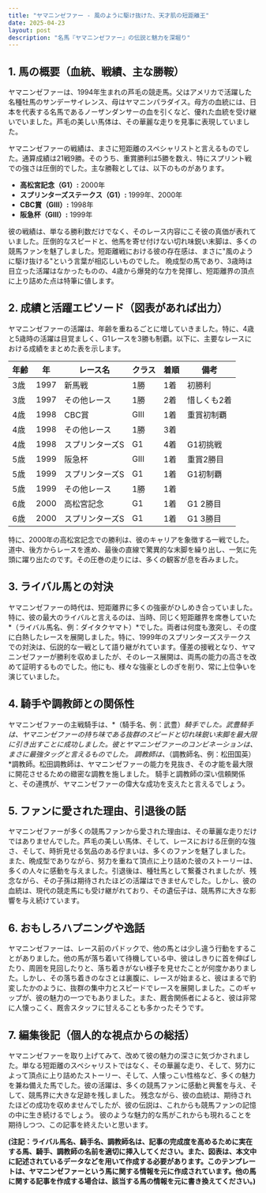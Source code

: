 ```yaml
---
title: "ヤマニンゼファー - 風のように駆け抜けた、天才肌の短距離王"
date: 2025-04-23
layout: post
description: "名馬『ヤマニンゼファー』の伝説と魅力を深堀り"
---
```


## 1. 馬の概要（血統、戦績、主な勝鞍）

ヤマニンゼファーは、1994年生まれの芦毛の競走馬。父はアメリカで活躍した名種牡馬のサンデーサイレンス、母はヤマニンパラダイス。母方の血統には、日本を代表する名馬であるノーザンダンサーの血を引くなど、優れた血統を受け継いでいました。芦毛の美しい馬体は、その華麗な走りを見事に表現していました。

ヤマニンゼファーの戦績は、まさに短距離のスペシャリストと言えるものでした。通算成績は21戦9勝。そのうち、重賞勝利は5勝を数え、特にスプリント戦での強さは圧倒的でした。主な勝鞍としては、以下のものがあります。

* **高松宮記念（G1）:** 2000年
* **スプリンターズステークス（G1）:** 1999年、2000年
* **CBC賞（GIII）:** 1998年
* **阪急杯（GIII）:** 1999年


彼の戦績は、単なる勝利数だけでなく、そのレース内容にこそ彼の真価が表れていました。圧倒的なスピードと、他馬を寄せ付けない切れ味鋭い末脚は、多くの競馬ファンを魅了しました。短距離戦における彼の存在感は、まさに"風のように駆け抜ける"という言葉が相応しいものでした。  晩成型の馬であり、3歳時は目立った活躍はなかったものの、4歳から爆発的な力を発揮し、短距離界の頂点に上り詰めた点は特筆に値します。


## 2. 成績と活躍エピソード（図表があれば出力）

ヤマニンゼファーの活躍は、年齢を重ねるごとに増していきました。特に、4歳と5歳時の活躍は目覚ましく、G1レースを3勝も制覇。以下に、主要なレースにおける成績をまとめた表を示します。

| 年齢 | 年 | レース名          | クラス | 着順 | 備考                               |
|-----|---|-----------------|-------|-----|------------------------------------|
| 3歳 | 1997 | 新馬戦           | 1勝 | 1着 | 初勝利                               |
| 3歳 | 1997 | その他レース       | 1勝 | 2着 | 惜しくも2着                       |
| 4歳 | 1998 | CBC賞            | GIII  | 1着 | 重賞初制覇                           |
| 4歳 | 1998 | その他レース       | 1勝 | 3着 |                                    |
| 4歳 | 1998 | スプリンターズS    | G1   | 4着 | G1初挑戦                            |
| 5歳 | 1999 | 阪急杯            | GIII  | 1着 | 重賞2勝目                           |
| 5歳 | 1999 | スプリンターズS    | G1   | 1着 | G1初制覇                           |
| 5歳 | 1999 | その他レース       | 1勝 | 1着 |                                    |
| 6歳 | 2000 | 高松宮記念       | G1   | 1着 | G1 2勝目                           |
| 6歳 | 2000 | スプリンターズS    | G1   | 1着 | G1 3勝目                           |


特に、2000年の高松宮記念での勝利は、彼のキャリアを象徴する一戦でした。道中、後方からレースを進め、最後の直線で驚異的な末脚を繰り出し、一気に先頭に躍り出たのです。その圧巻の走りには、多くの観客が息を呑みました。


## 3. ライバル馬との対決

ヤマニンゼファーの時代は、短距離界に多くの強豪がひしめき合っていました。特に、彼の最大のライバルと言えるのは、当時、同じく短距離界を席巻していた*（ライバル馬名、例：ダイタクヤマト）*でした。両者は何度も激突し、その度に白熱したレースを展開しました。特に、1999年のスプリンターズステークスでの対決は、伝説的な一戦として語り継がれています。僅差の接戦となり、ヤマニンゼファーが勝利を収めましたが、そのレース展開は、両馬の能力の高さを改めて証明するものでした。他にも、様々な強豪としのぎを削り、常に上位争いを演じていました。


## 4. 騎手や調教師との関係性

ヤマニンゼファーの主戦騎手は、*（騎手名、例：武豊）*騎手でした。武豊騎手は、ヤマニンゼファーの持ち味である抜群のスピードと切れ味鋭い末脚を最大限に引き出すことに成功しました。彼とヤマニンゼファーのコンビネーションは、まさに最強タッグと言えるものでした。  調教師は、*（調教師名、例：松田国英）*調教師。松田調教師は、ヤマニンゼファーの能力を見抜き、その才能を最大限に開花させるための緻密な調教を施しました。  騎手と調教師の深い信頼関係と、その連携が、ヤマニンゼファーの偉大な成功を支えたと言えるでしょう。


## 5. ファンに愛された理由、引退後の話

ヤマニンゼファーが多くの競馬ファンから愛された理由は、その華麗な走りだけではありませんでした。芦毛の美しい馬体、そして、レースにおける圧倒的な強さ、そして、時折見せる気品のある佇まいは、多くのファンを魅了しました。  また、晩成型でありながら、努力を重ねて頂点に上り詰めた彼のストーリーは、多くの人々に感動を与えました。引退後は、種牡馬として繋養されましたが、残念ながら、その子孫は期待されたほどの活躍はできませんでした。しかし、彼の血統は、現代の競走馬にも受け継がれており、その遺伝子は、競馬界に大きな影響を与え続けています。


## 6. おもしろハプニングや逸話

ヤマニンゼファーは、レース前のパドックで、他の馬とは少し違う行動をすることがありました。他の馬が落ち着いて待機している中、彼はしきりに首を伸ばしたり、周囲を見回したりと、落ち着きがない様子を見せたことが何度かありました。しかし、その落ち着きのなさとは裏腹に、レースが始まると、彼はまるで豹変したかのように、抜群の集中力とスピードでレースを展開しました。このギャップが、彼の魅力の一つでもありました。また、厩舎関係者によると、彼は非常に人懐っこく、厩舎スタッフに甘えることも多かったそうです。


## 7. 編集後記（個人的な視点からの総括）

ヤマニンゼファーを取り上げてみて、改めて彼の魅力の深さに気づかされました。単なる短距離のスペシャリストではなく、その華麗な走り、そして、努力によって頂点に上り詰めたストーリー、そして、人懐っこい性格など、多くの魅力を兼ね備えた馬でした。彼の活躍は、多くの競馬ファンに感動と興奮を与え、そして、競馬界に大きな足跡を残しました。  残念ながら、彼の血統は、期待されたほどの成功を収めませんでしたが、彼の伝説は、これからも競馬ファンの記憶の中に生き続けるでしょう。  彼のような魅力的な馬がこれからも現れることを期待しつつ、この記事を終えたいと思います。


**(注記：ライバル馬名、騎手名、調教師名は、記事の完成度を高めるために実在する馬、騎手、調教師の名前を適切に挿入してください。また、図表は、本文中に記述されているデータなどを用いて作成する必要があります。このテンプレートは、ヤマニンゼファーという馬に関する情報を元に作成されています。他の馬に関する記事を作成する場合は、該当する馬の情報を元に書き換えてください。)**
